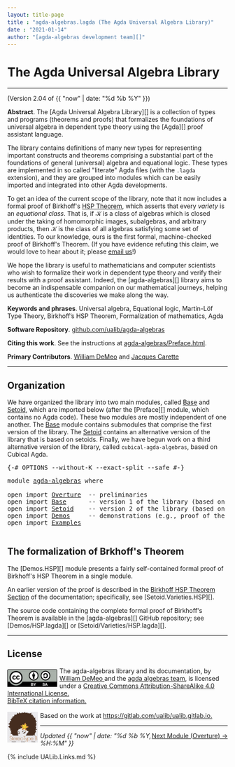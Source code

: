 ```yaml
---
layout: title-page
title : "agda-algebras.lagda (The Agda Universal Algebra Library)"
date : "2021-01-14"
author: "[agda-algebras development team][]"
---
```


<!--

LICENSE:

The software in this file is subject to the GNU General Public License v3.0.

See the LICENSE file at https://gitlhub.com/ualib/agda-universal-algebra/-/blob/master/LICENSE

The text other than software is copyright of the author. It can be
used for scholarly purposes subject to the usual academic conventions
of citation.

* The *.lagda files are not meant to be read by people, but rather to be
  type-checked by the Agda proof assistant and to automatically generate html files
  (which are meant to be read by people).

* This is done with the generate-html file to generate markdown and html files from the
  literate Agda (.lagda) files, and then using jekyll to convert markdown into html.

-->

# The Agda Universal Algebra Library

---------------------------------------------------------------------------------

(Version 2.04 of {{ "now" | date: "%d %b %Y" }})

**Abstract**. The [Agda Universal Algebra Library][] is a collection of types and
programs (theorems and proofs) that formalizes the foundations of universal
algebra in dependent type theory using the [Agda][] proof assistant language.

The library contains definitions of many new types for representing important
constructs and theorems comprising a substantial part of the foundations of
general (universal) algebra and equational logic. These types are implemented in
so called "literate" Agda files (with the `.lagda` extension), and they are
grouped into modules which can be easily imported and integrated into other Agda
developments.

To get an idea of the current scope of the library, note that it now includes a
formal proof of Birkhoff's [HSP
Theorem](https://en.wikipedia.org/wiki/Variety_(universal_algebra)#Birkhoff's_theorem),
which asserts that every *variety* is an *equational class*.  That is, if 𝒦 is a
class of algebras which is closed under the taking of homomorphic images,
subalgebras, and arbitrary products, then 𝒦 is the class of all algebras
satisfying some set of identities. To our knowledge, ours is the first formal,
machine-checked proof of Birkhoff's Theorem. (If you have evidence refuting this
claim, we would love to hear about it; please [email
us](mailto:williamdemeo@gmail.com)!)

We hope the library is useful to mathematicians and computer scientists who wish
to formalize their work in dependent type theory and verify their results with a
proof assistant. Indeed, the [agda-algebras][] library aims to become an indispensable
companion on our mathematical journeys, helping us authenticate the discoveries we
make along the way.

**Keywords and phrases**. Universal algebra, Equational logic, Martin-Löf Type
  Theory, Birkhoff’s HSP Theorem, Formalization of mathematics, Agda

**Software Repository**. [github.com/ualib/agda-algebras](https://github.com/ualib/agda-algebras)

**Citing this work**. See the instructions at [agda-algebras/Preface.html](https://ualib.github.io/agda-algebras/Preface.html#citing-the-agda-algebras-library).

**Primary Contributors**. [William DeMeo](https://williamdemeo.gitlab.io) and [Jacques Carette](http://www.cas.mcmaster.ca/~carette/)

--------------------------------

## Organization

We have organized the library into two main modules, called [Base](Base.html) and
[Setoid](Setoid.html), which are imported below (after the [Preface][] module,
which contains no Agda code).  These two modules are mostly independent of one
another.  The [Base](Base.html) module contains submodules that comprise the first
version of the library.  The [Setoid](Setoid.html) contains an alternative version
of the library that is based on setoids.  Finally, we have begun work on a third
alternative version of the library, called `cubical-agda-algebras`, based on
Cubical Agda.


<pre class="Agda">
<a id="3923" class="Symbol">{-#</a> <a id="3927" class="Keyword">OPTIONS</a> <a id="3935" class="Pragma">--without-K</a> <a id="3947" class="Pragma">--exact-split</a> <a id="3961" class="Pragma">--safe</a> <a id="3968" class="Symbol">#-}</a>
</pre>
<pre class="Agda">
<a id="3996" class="Keyword">module</a> <a id="4003" href="agda-algebras.html" class="Module">agda-algebras</a> <a id="4017" class="Keyword">where</a>

<a id="4024" class="Keyword">open</a> <a id="4029" class="Keyword">import</a> <a id="4036" href="Overture.html" class="Module">Overture</a>  <a id="4046" class="Comment">-- preliminaries</a>
<a id="4063" class="Keyword">open</a> <a id="4068" class="Keyword">import</a> <a id="4075" href="Base.html" class="Module">Base</a>      <a id="4085" class="Comment">-- version 1 of the library (based on standard dependent types)</a>
<a id="4149" class="Keyword">open</a> <a id="4154" class="Keyword">import</a> <a id="4161" href="Setoid.html" class="Module">Setoid</a>    <a id="4171" class="Comment">-- version 2 of the library (based on setoids)</a>
<a id="4218" class="Keyword">open</a> <a id="4223" class="Keyword">import</a> <a id="4230" href="Demos.html" class="Module">Demos</a>     <a id="4240" class="Comment">-- demonstrations (e.g., proof of the HSP Theorem in a single module)</a>
<a id="4310" class="Keyword">open</a> <a id="4315" class="Keyword">import</a> <a id="4322" href="Examples.html" class="Module">Examples</a>

</pre>


## The formalization of Brkhoff's Theorem

The [Demos.HSP][] module presents a fairly self-contained formal proof of
Birkhoff's HSP Theorem in a single module.

An earlier version of the proof is described in the [Birkhoff HSP Theorem
Section](https://ualib.org/Setoid.Varieties.HSP.html#proof-of-the-hsp-theorem) of
the documentation; specifically, see [Setoid.Varieties.HSP][].

The source code containing the complete formal proof of Birkhoff's Theorem is
available in the [agda-algebras][] GitHub repository; see [Demos/HSP.lagda][] or
[Setoid/Varieties/HSP.lagda][].

------------------------------

## <a id="license">License</a>

<a rel="license" href="http://creativecommons.org/licenses/by-sa/4.0/">
  <img alt="Creative Commons License" style="border-width:0; float: left; padding:5px 5px 0px 0px" height='40' src="css/by-sa.svg" />
  <!-- <img alt="Creative Commons License" style="border-width:0; float: left; padding:5px 5px 0px 0px" height='40' src="https://i.creativecommons.org/l/by-sa/4.0/88x31.png" /> -->
</a>
<span xmlns:dct="http://purl.org/dc/terms/" property="dct:title">
  The agda-algebras library and its documentation,
</span> by
<a xmlns:cc="http://creativecommons.org/ns#" href="https://williamdemeo.gitlab.io/" property="cc:attributionName" rel="cc:attributionURL">
  William DeMeo
  </a> and the <a href="https://ualib.github.io/agda-algebras/Preface.html#the-agda-algebras-development-team">agda algebras team</a>,
is licensed under a
<a rel="license" href="http://creativecommons.org/licenses/by-sa/4.0/">
  Creative Commons Attribution-ShareAlike 4.0 International License.
</a>
<br />
<a href="https://ualib.github.io/agda-algebras/Preface.html#how-to-cite-the-agda-algebras-library">BibTeX citation information.</a>
<br />
<br />
<a href="https://stereotypeb.gitlab.io"><img alt="stereotypeb" style="border-width:0; float: left; padding:0px 5px 0px 0px;" width='70' src="css/stereotypeb-avatar.png" /></a>
Based on the work at
<a xmlns:dct="http://purl.org/dc/terms/" href="https://gitlab.com/ualib/ualib.gitlab.io" rel="dct:source">
  https://gitlab.com/ualib/ualib.gitlab.io.
</a>

<p></p>

---------------------------------

<span style="float:right;">[Next Module (Overture) →](Overture.html)</span>


<div class="container">
<p>
<i>Updated {{ "now" | date: "%d %b %Y, %H:%M" }}</i>
</p>
</div>


{% include UALib.Links.md %}


